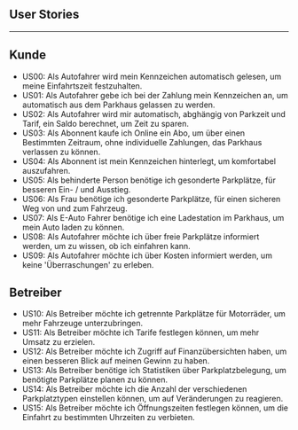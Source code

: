 
## User Stories

---

## Kunde

- US00: Als Autofahrer wird mein Kennzeichen automatisch gelesen, um meine Einfahrtszeit festzuhalten.
- US01: Als Autofahrer gebe ich bei der Zahlung mein Kennzeichen an, um automatisch aus dem Parkhaus gelassen zu werden.
- US02: Als Autofahrer wird mir automatisch, abghängig von Parkzeit und Tarif, ein Saldo berechnet, um Zeit zu sparen.
- US03: Als Abonnent kaufe ich Online ein Abo, um über einen Bestimmten Zeitraum, ohne individuelle Zahlungen, das Parkhaus verlassen zu können.
- US04: Als Abonnent ist mein Kennzeichen hinterlegt, um komfortabel auszufahren.
- US05: Als behinderte Person benötige ich gesonderte Parkplätze, für besseren Ein- / und Ausstieg.
- US06: Als Frau benötige ich gesonderte Parkplätze, für einen sicheren Weg von und zum Fahrzeug.
- US07: Als E-Auto Fahrer benötige ich eine Ladestation im Parkhaus, um mein Auto laden zu können.
- US08: Als Autofahrer möchte ich über freie Parkplätze informiert werden, um zu wissen, ob ich einfahren kann.
- US09: Als Autofahrer möchte ich über Kosten informiert werden, um keine 'Überraschungen' zu erleben.

## Betreiber

- US10: Als Betreiber möchte ich getrennte Parkplätze für Motorräder, um mehr Fahrzeuge unterzubringen.
- US11: Als Betreiber möchte ich Tarife festlegen können, um mehr Umsatz zu erzielen.
- US12: Als Betreiber möchte ich Zugriff auf Finanzübersichten haben, um einen besseren Blick auf meinen Gewinn zu haben.
- US13: Als Betreiber benötige ich Statistiken über Parkplatzbelegung, um benötigte Parkplätze planen zu können.
- US14: Als Betreiber möchte ich die Anzahl der verschiedenen Parkplatztypen einstellen können, um auf Veränderungen zu reagieren.
- US15: Als Betreiber möchte ich Öffnungszeiten festlegen können, um die Einfahrt zu bestimmten Uhrzeiten zu verbieten.
